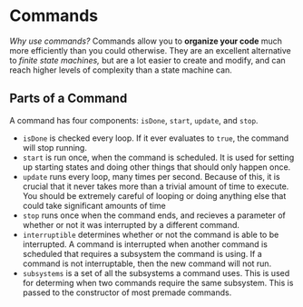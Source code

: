 # Commands

*Why use commands?* Commands allow you to **organize your code** much more efficiently than you could otherwise. They are an excellent alternative to *finite state machines,* but are a lot easier to create and modify, and can reach higher levels of complexity than a state machine can. 

## Parts of a Command

A command has four components: `isDone`, `start`, `update`, and `stop`.
- `isDone` is checked every loop. If it ever evaluates to `true`, the command will stop running.
- `start` is run once, when the command is scheduled. It is used for setting up starting states and doing other things that should only happen once.
- `update` runs every loop, many times per second. Because of this, it is crucial that it never takes more than a trivial amount of time to execute. You should be extremely careful of looping or doing anything else that could take significant amounts of time
- `stop` runs once when the command ends, and recieves a parameter of whether or not it was interrupted by a different command.
- `interruptible` determines whether or not the command is able to be interrupted. A command is interrupted when another command is scheduled that requires a subsystem the command is using. If a command is not interruptable, then the new command will not run.
- `subsystems` is a set of all the subsystems a command uses. This is used for determing when two commands require the same subsystem. This is passed to the constructor of most premade commands.
